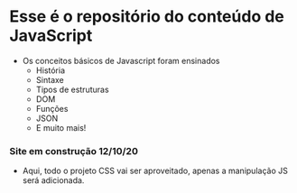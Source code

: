 # Esse é o repositório do conteúdo de JavaScript

- Os conceitos básicos de Javascript foram ensinados
  - História
  - Sintaxe
  - Tipos de estruturas
  - DOM
  - Funções
  - JSON
  - E muito mais!


### Site em construção 12/10/20
- Aqui, todo o projeto CSS vai ser aproveitado, apenas a manipulação JS será adicionada.

